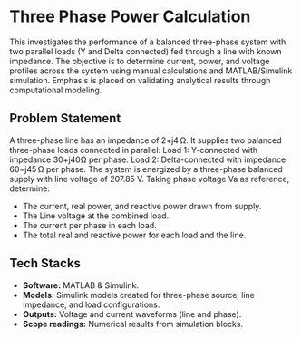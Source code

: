 # Three Phase Power Calculation
This  investigates the performance of a balanced three-phase system with two parallel loads (Y and Delta connected) fed through a line with known impedance. The objective is to determine current, power, and voltage profiles across the system using manual calculations and MATLAB/Simulink simulation. Emphasis is placed on validating analytical results through computational modeling.

## Problem Statement
A three-phase line has an impedance of 2+j4 Ω. It supplies two balanced three-phase loads connected in parallel:
Load 1: Y-connected with impedance 30+j40Ω per phase.
Load 2: Delta-connected with impedance 60−j45 Ω per phase.
The system is energized by a three-phase balanced supply with line voltage of 207.85 V. Taking phase voltage Va as reference, determine:
- The current, real power, and reactive power drawn from supply.
- The Line voltage at the combined load.
- The current per phase in each load.
- The total real and reactive power for each load and the line.

## Tech Stacks
- **Software:** MATLAB & Simulink.
- **Models:** Simulink models created for three-phase source, line impedance, and load configurations.
- **Outputs:** Voltage and current waveforms (line and phase).
- **Scope readings:** Numerical results from simulation blocks.
